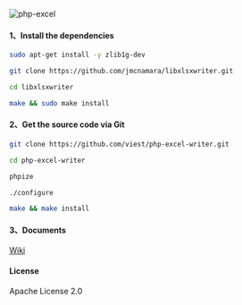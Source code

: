 ![php-excel](https://github.com/viest/php-excel-writer/blob/master/resource/logo.png)

#### 1、Install the dependencies

```bash
sudo apt-get install -y zlib1g-dev

git clone https://github.com/jmcnamara/libxlsxwriter.git

cd libxlsxwriter

make && sudo make install
```

#### 2、Get the source code via Git

```bash
git clone https://github.com/viest/php-excel-writer.git

cd php-excel-writer

phpize 

./configure

make && make install
```

#### 3、Documents

[Wiki](https://github.com/viest/php-excel-writer/wiki)

#### License

Apache License 2.0